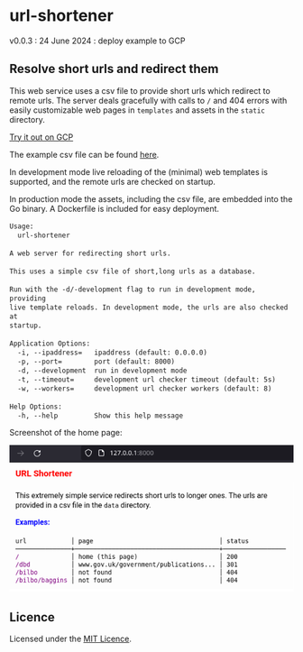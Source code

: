 # url-shortener

v0.0.3 : 24 June 2024 : deploy example to GCP

## Resolve short urls and redirect them

This web service uses a csv file to provide short urls which redirect to
remote urls. The server deals gracefully with calls to `/` and 404
errors with easily customizable web pages in `templates` and assets in
the `static` directory.

[Try it out on GCP](https://url-shortener-c35tmtbs2a-nw.a.run.app/)

The example csv file can be found [here](blob/main/data/short-urls.csv).

In development mode live reloading of the (minimal) web templates is
supported, and the remote urls are checked on startup.

In production mode the assets, including the csv file, are embedded into
the Go binary. A Dockerfile is included for easy deployment.

```
Usage:
  url-shortener 

A web server for redirecting short urls.

This uses a simple csv file of short,long urls as a database.

Run with the -d/-development flag to run in development mode, providing
live template reloads. In development mode, the urls are also checked at
startup.

Application Options:
  -i, --ipaddress=   ipaddress (default: 0.0.0.0)
  -p, --port=        port (default: 8000)
  -d, --development  run in development mode
  -t, --timeout=     development url checker timeout (default: 5s)
  -w, --workers=     development url checker workers (default: 8)

Help Options:
  -h, --help         Show this help message

```

Screenshot of the home page:

<img width="615" src="static/example.png" />

## Licence

Licensed under the [MIT Licence](LICENCE).
